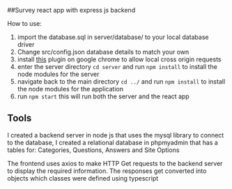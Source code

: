 ##Survey react app with express js backend

How to use:
1. import the database.sql in server/database/ to your local database driver
2. Change src/config.json database details to match your own
4. install [this](https://chrome.google.com/webstore/detail/allow-cors-access-control/lhobafahddgcelffkeicbaginigeejlf?hl=en) plugin on google chrome to allow local cross origin requests
5. enter the server directory `cd server` and run `npm install` to install the node modules for the server
6. navigate back to the main directory `cd ../` and run `npm install` to install the node modules for the application
7. run `npm start` this will run both the server and the react app

## Tools

I created a backend server in node js that uses the mysql library to connect to the database, 
I created a relational database in phpmyadmin that has a tables for: Categories, Questions, Answers and Site Options

The frontend uses axios to make HTTP Get requests to the backend server to display the required information. The responses get converted into objects which classes were defined using typescript